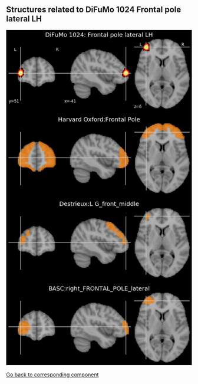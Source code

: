 


## Structures related to DiFuMo 1024 Frontal pole lateral LH

![126](126.jpg "Structures related to DiFuMo 1024 Frontal pole lateral LH")

[Go back to corresponding component](https://parietal-inria.github.io/DiFuMo/1024/html/126.html)